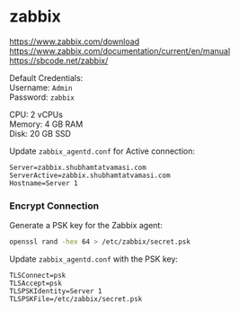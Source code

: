 # zabbix

https://www.zabbix.com/download \
https://www.zabbix.com/documentation/current/en/manual \
https://sbcode.net/zabbix/

Default Credentials: \
Username: `Admin` \
Password: `zabbix`

CPU: 2 vCPUs \
Memory: 4 GB RAM \
Disk: 20 GB SSD

Update `zabbix_agentd.conf` for Active connection:
```
Server=zabbix.shubhamtatvamasi.com
ServerActive=zabbix.shubhamtatvamasi.com
Hostname=Server 1
```

### Encrypt Connection

Generate a PSK key for the Zabbix agent:
```bash
openssl rand -hex 64 > /etc/zabbix/secret.psk
```

Update `zabbix_agentd.conf` with the PSK key:
```
TLSConnect=psk
TLSAccept=psk
TLSPSKIdentity=Server 1
TLSPSKFile=/etc/zabbix/secret.psk
```
